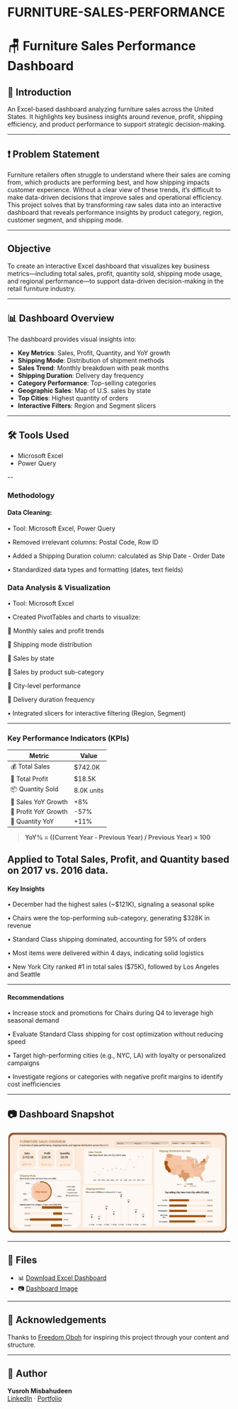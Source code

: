 # FURNITURE-SALES-PERFORMANCE
# 🪑 Furniture Sales Performance Dashboard

## 📌 Introduction
An Excel-based dashboard analyzing furniture sales across the United States. It highlights key business insights around revenue, profit, shipping efficiency, and product performance to support strategic decision-making.

---

## ❗ Problem Statement
Furniture retailers often struggle to understand where their sales are coming from, which products are performing best, and how shipping impacts customer experience. Without a clear view of these trends, it’s difficult to make data-driven decisions that improve sales and operational efficiency. This project solves that by transforming raw sales data into an interactive dashboard that reveals performance insights by product category, region, customer segment, and shipping mode.

---

##  Objective
To create an interactive Excel dashboard that visualizes key business metrics—including total sales, profit, quantity sold, shipping mode usage, and regional performance—to support data-driven decision-making in the retail furniture industry.

---

## 📊 Dashboard Overview
The dashboard provides visual insights into:

- **Key Metrics**: Sales, Profit, Quantity, and YoY growth
- **Shipping Mode**: Distribution of shipment methods
- **Sales Trend**: Monthly breakdown with peak months
- **Shipping Duration**: Delivery day frequency
- **Category Performance**: Top-selling categories
- **Geographic Sales**: Map of U.S. sales by state
- **Top Cities**: Highest quantity of orders
- **Interactive Filters**: Region and Segment slicers

---

## 🛠️ Tools Used
- Microsoft Excel
- Power Query

--

### Methodology
#### Data Cleaning:

•	Tool: Microsoft Excel, Power Query

•	Removed irrelevant columns: Postal Code, Row ID

•	Added a Shipping Duration column: calculated as Ship Date - Order Date

•	Standardized data types and formatting (dates, text fields)


 ### Data Analysis & Visualization
•	Tool: Microsoft Excel

•	Created PivotTables and charts to visualize:

	Monthly sales and profit trends

	Shipping mode distribution

	Sales by state

	Sales by product sub-category

	City-level performance

	Delivery duration frequency

•	Integrated slicers for interactive filtering (Region, Segment)
 

---

### Key Performance Indicators (KPIs)

| Metric              | Value     |
|---------------------|-----------|
| 💰 Total Sales       | $742.0K   |
| 💸 Total Profit      | $18.5K    |
| 📦 Quantity Sold     | 8.0K units|
| 🔼 Sales YoY Growth  | +8%       |
| 🔽 Profit YoY Growth | -57%      |
| 🔼 Quantity YoY      | +11%      |

> **YoY% = ((Current Year - Previous Year) / Previous Year) × 100**

Applied to Total Sales, Profit, and Quantity based on 2017 vs. 2016 data.
---

#### Key Insights

•	December had the highest sales (~$121K), signaling a seasonal spike

•	Chairs were the top-performing sub-category, generating $328K in revenue

•	Standard Class shipping dominated, accounting for 59% of orders

•	Most items were delivered within 4 days, indicating solid logistics

•	New York City ranked #1 in total sales ($75K), followed by Los Angeles and Seattle 


---

#### Recommendations

•	Increase stock and promotions for Chairs during Q4 to leverage high seasonal demand

•	Evaluate Standard Class shipping for cost optimization without reducing speed

•	Target high-performing cities (e.g., NYC, LA) with loyalty or personalized campaigns

•	Investigate regions or categories with negative profit margins to identify cost inefficiencies


---

## 📷 Dashboard Snapshot

![Dashboard Screenshot](furniture_data.jpg)

---

## 📁 Files

- 📊 [Download Excel Dashboard](#)
- 📷 [Dashboard Image](furniture_data.jpg)

---

## 🙏 Acknowledgements

Thanks to [Freedom Oboh](https://www.linkedin.com/in/freedom-oboh/) for inspiring this project through your content and structure.

---

## 📌 Author

**Yusroh Misbahudeen**  
[LinkedIn](https://www.linkedin.com/in/your-link/) · [Portfolio](https://www.datascienceportfol.io/yusrohmisbahudeen15)
